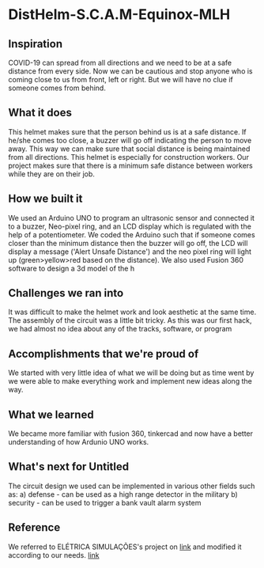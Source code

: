 # DistHelm-S.C.A.M-Equinox-MLH

## Inspiration
COVID-19 can spread from all directions and we need to be at a safe distance from every side. Now we can be cautious and stop anyone who is coming close to us from front, left or right. But we will have no clue if someone comes from behind.
## What it does
This helmet makes sure that the person behind us is at a safe distance. If he/she comes too close, a buzzer will go off indicating the person to move away. This way we can make sure that social distance is being maintained from all directions. This helmet is especially for construction workers. Our project makes sure that there is a minimum safe distance between workers while they are on their job.
## How we built it
We used an Arduino UNO to program an ultrasonic sensor and connected it to a buzzer, Neo-pixel ring, and an LCD display which is regulated with the help of a potentiometer. We coded the Arduino such that if someone comes closer than the minimum distance then the buzzer will go off, the LCD will display a message ('Alert Unsafe Distance') and the neo pixel ring will light up (green>yellow>red based on the distance). We also used Fusion 360 software to design a 3d model of the h
## Challenges we ran into
It was difficult to make the helmet work and look aesthetic at the same time.
The assembly of the circuit was a little bit tricky.
As this was our first hack, we had almost no idea about any of the tracks, software, or program
## Accomplishments that we're proud of
We started with very little idea of what we will be doing but as time went by we were able to make everything work and implement new ideas along the way.
## What we learned
We became more familiar with fusion 360, tinkercad and now have a better understanding of how Ardunio UNO works. 
## What's next for Untitled
The circuit design we used can be implemented in various other fields such as:
a) defense - can be used as a high range detector in the military
b) security - can be used to trigger a bank vault alarm system
## Reference
We referred to ELÉTRICA SIMULAÇÕES's project on [link](create.arduino.cc) and modified it according to our needs.
[link](https://create.arduino.cc/projecthub/2013lucasrodrigues/helmet-that-help-in-social-distancing-12071e?ref=user&ref_id=1499241&offset=1)

